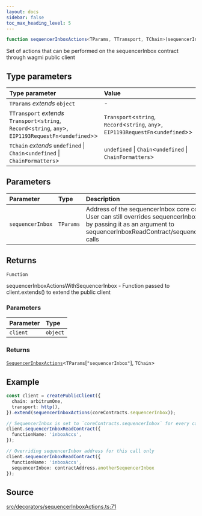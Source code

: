 ```yaml
---
layout: docs
sidebar: false
toc_max_heading_level: 5
---
```


```ts
function sequencerInboxActions<TParams, TTransport, TChain>(sequencerInbox: TParams): (client: object) => SequencerInboxActions<TParams["sequencerInbox"], TChain>
```

Set of actions that can be performed on the sequencerInbox contract through wagmi public client

## Type parameters

| Type parameter | Value |
| :------ | :------ |
| `TParams` *extends* `object` | - |
| `TTransport` *extends* `Transport`\<`string`, `Record`\<`string`, `any`\>, `EIP1193RequestFn`\<`undefined`\>\> | `Transport`\<`string`, `Record`\<`string`, `any`\>, `EIP1193RequestFn`\<`undefined`\>\> |
| `TChain` *extends* `undefined` \| `Chain`\<`undefined` \| `ChainFormatters`\> | `undefined` \| `Chain`\<`undefined` \| `ChainFormatters`\> |

## Parameters

| Parameter | Type | Description |
| :------ | :------ | :------ |
| `sequencerInbox` | `TParams` | Address of the sequencerInbox core contract<br />User can still overrides sequencerInbox address,<br />by passing it as an argument to sequencerInboxReadContract/sequencerInboxPrepareTransactionRequest calls |

## Returns

`Function`

sequencerInboxActionsWithSequencerInbox - Function passed to client.extends() to extend the public client

### Parameters

| Parameter | Type |
| :------ | :------ |
| `client` | `object` |

### Returns

[`SequencerInboxActions`](../type-aliases/SequencerInboxActions.md)\<`TParams`\[`"sequencerInbox"`\], `TChain`\>

## Example

```ts
const client = createPublicClient({
  chain: arbitrumOne,
  transport: http(),
}).extend(sequencerInboxActions(coreContracts.sequencerInbox));

// SequencerInbox is set to `coreContracts.sequencerInbox` for every call
client.sequencerInboxReadContract({
  functionName: 'inboxAccs',
});

// Overriding sequencerInbox address for this call only
client.sequencerInboxReadContract({
  functionName: 'inboxAccs',
  sequencerInbox: contractAddress.anotherSequencerInbox
});
```

## Source

[src/decorators/sequencerInboxActions.ts:71](https://github.com/OffchainLabs/arbitrum-orbit-sdk/blob/9d5595a042e42f7d6b9af10a84816c98ea30f330/src/decorators/sequencerInboxActions.ts#L71)
